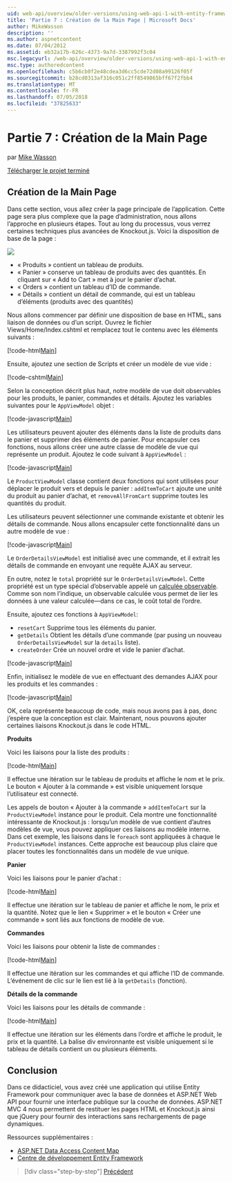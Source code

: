 ```yaml
---
uid: web-api/overview/older-versions/using-web-api-1-with-entity-framework-5/using-web-api-with-entity-framework-part-7
title: 'Partie 7 : Création de la Main Page | Microsoft Docs'
author: MikeWasson
description: ''
ms.author: aspnetcontent
ms.date: 07/04/2012
ms.assetid: eb32a17b-626c-4373-9a7d-3387992f3c04
msc.legacyurl: /web-api/overview/older-versions/using-web-api-1-with-entity-framework-5/using-web-api-with-entity-framework-part-7
msc.type: authoredcontent
ms.openlocfilehash: c5b6cb0f2e48cdea3d6cc5cde72d08a99126f05f
ms.sourcegitcommit: b28cd0313af316c051c2ff8549865bff67f2fbb4
ms.translationtype: MT
ms.contentlocale: fr-FR
ms.lasthandoff: 07/05/2018
ms.locfileid: "37825633"
---
```

<a name="part-7-creating-the-main-page"></a>Partie 7 : Création de la Main Page
====================
par [Mike Wasson](https://github.com/MikeWasson)

[Télécharger le projet terminé](http://code.msdn.microsoft.com/ASP-NET-Web-API-with-afa30545)

## <a name="creating-the-main-page"></a>Création de la Main Page

Dans cette section, vous allez créer la page principale de l’application. Cette page sera plus complexe que la page d’administration, nous allons l’approche en plusieurs étapes. Tout au long du processus, vous verrez certaines techniques plus avancées de Knockout.js. Voici la disposition de base de la page :

![](using-web-api-with-entity-framework-part-7/_static/image1.png)

- « Produits » contient un tableau de produits.
- « Panier » conserve un tableau de produits avec des quantités. En cliquant sur « Add to Cart » met à jour le panier d’achat.
- « Orders » contient un tableau d’ID de commande.
- « Détails » contient un détail de commande, qui est un tableau d’éléments (produits avec des quantités)

Nous allons commencer par définir une disposition de base en HTML, sans liaison de données ou d’un script. Ouvrez le fichier Views/Home/Index.cshtml et remplacez tout le contenu avec les éléments suivants :

[!code-html[Main](using-web-api-with-entity-framework-part-7/samples/sample1.html)]

Ensuite, ajoutez une section de Scripts et créer un modèle de vue vide :

[!code-cshtml[Main](using-web-api-with-entity-framework-part-7/samples/sample2.cshtml)]

Selon la conception décrit plus haut, notre modèle de vue doit observables pour les produits, le panier, commandes et détails. Ajoutez les variables suivantes pour le `AppViewModel` objet :

[!code-javascript[Main](using-web-api-with-entity-framework-part-7/samples/sample3.js)]

Les utilisateurs peuvent ajouter des éléments dans la liste de produits dans le panier et supprimer des éléments de panier. Pour encapsuler ces fonctions, nous allons créer une autre classe de modèle de vue qui représente un produit. Ajoutez le code suivant à `AppViewModel` :

[!code-javascript[Main](using-web-api-with-entity-framework-part-7/samples/sample4.js?highlight=4)]

Le `ProductViewModel` classe contient deux fonctions qui sont utilisées pour déplacer le produit vers et depuis le panier : `addItemToCart` ajoute une unité du produit au panier d’achat, et `removeAllFromCart` supprime toutes les quantités du produit.

Les utilisateurs peuvent sélectionner une commande existante et obtenir les détails de commande. Nous allons encapsuler cette fonctionnalité dans un autre modèle de vue :

[!code-javascript[Main](using-web-api-with-entity-framework-part-7/samples/sample5.js?highlight=4)]

Le `OrderDetailsViewModel` est initialisé avec une commande, et il extrait les détails de commande en envoyant une requête AJAX au serveur.

En outre, notez le `total` propriété sur le `OrderDetailsViewModel`. Cette propriété est un type spécial d’observable appelé un [calculée observable](http://knockoutjs.com/documentation/computedObservables.html). Comme son nom l’indique, un observable calculée vous permet de lier les données à une valeur calculée&#8212;dans ce cas, le coût total de l’ordre.

Ensuite, ajoutez ces fonctions à `AppViewModel`:

- `resetCart` Supprime tous les éléments du panier.
- `getDetails` Obtient les détails d’une commande (par pusing un nouveau `OrderDetailsViewModel` sur la `details` liste).
- `createOrder` Crée un nouvel ordre et vide le panier d’achat.


[!code-javascript[Main](using-web-api-with-entity-framework-part-7/samples/sample6.js?highlight=4)]

Enfin, initialisez le modèle de vue en effectuant des demandes AJAX pour les produits et les commandes :

[!code-javascript[Main](using-web-api-with-entity-framework-part-7/samples/sample7.js)]

OK, cela représente beaucoup de code, mais nous avons pas à pas, donc j’espère que la conception est clair. Maintenant, nous pouvons ajouter certaines liaisons Knockout.js dans le code HTML.

**Produits**

Voici les liaisons pour la liste des produits :

[!code-html[Main](using-web-api-with-entity-framework-part-7/samples/sample8.html)]

Il effectue une itération sur le tableau de produits et affiche le nom et le prix. Le bouton « Ajouter à la commande » est visible uniquement lorsque l’utilisateur est connecté.

Les appels de bouton « Ajouter à la commande » `addItemToCart` sur la `ProductViewModel` instance pour le produit. Cela montre une fonctionnalité intéressante de Knockout.js : lorsqu’un modèle de vue contient d’autres modèles de vue, vous pouvez appliquer ces liaisons au modèle interne. Dans cet exemple, les liaisons dans le `foreach` sont appliquées à chaque le `ProductViewModel` instances. Cette approche est beaucoup plus claire que placer toutes les fonctionnalités dans un modèle de vue unique.

**Panier**

Voici les liaisons pour le panier d’achat :

[!code-html[Main](using-web-api-with-entity-framework-part-7/samples/sample9.html)]

Il effectue une itération sur le tableau de panier et affiche le nom, le prix et la quantité. Notez que le lien « Supprimer » et le bouton « Créer une commande » sont liés aux fonctions de modèle de vue.

**Commandes**

Voici les liaisons pour obtenir la liste de commandes :

[!code-html[Main](using-web-api-with-entity-framework-part-7/samples/sample10.html)]

Il effectue une itération sur les commandes et qui affiche l’ID de commande. L’événement de clic sur le lien est lié à la `getDetails` (fonction).

**Détails de la commande**

Voici les liaisons pour les détails de commande :

[!code-html[Main](using-web-api-with-entity-framework-part-7/samples/sample11.html)]

Il effectue une itération sur les éléments dans l’ordre et affiche le produit, le prix et la quantité. La balise div environnante est visible uniquement si le tableau de détails contient un ou plusieurs éléments.

## <a name="conclusion"></a>Conclusion

Dans ce didacticiel, vous avez créé une application qui utilise Entity Framework pour communiquer avec la base de données et ASP.NET Web API pour fournir une interface publique sur la couche de données. ASP.NET MVC 4 nous permettent de restituer les pages HTML et Knockout.js ainsi que jQuery pour fournir des interactions sans rechargements de page dynamiques.

Ressources supplémentaires :

- [ASP.NET Data Access Content Map](https://msdn.microsoft.com/library/6759sth4.aspx)
- [Centre de développement Entity Framework](https://msdn.microsoft.com/data/ef)

> [!div class="step-by-step"]
> [Précédent](using-web-api-with-entity-framework-part-6.md)
